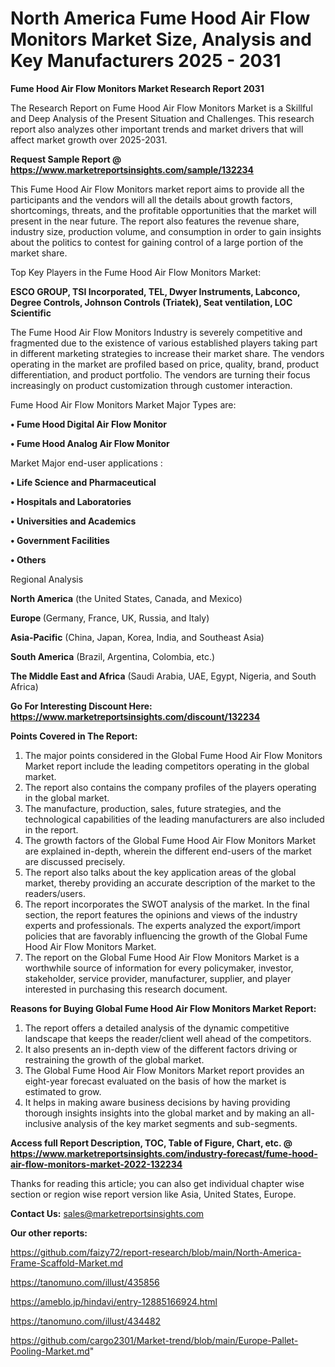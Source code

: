 # North America Fume Hood Air Flow Monitors Market Size, Analysis and Key Manufacturers 2025 - 2031

<strong>Fume Hood Air Flow Monitors Market Research Report 2031</strong>

The Research Report on Fume Hood Air Flow Monitors Market is a Skillful and Deep Analysis of the Present Situation and Challenges. This research report also analyzes other important trends and market drivers that will affect market growth over 2025-2031.

<strong>Request Sample Report @ <a href=https://www.marketreportsinsights.com/sample/132234>https://www.marketreportsinsights.com/sample/132234</a></strong>

This Fume Hood Air Flow Monitors market report aims to provide all the participants and the vendors will all the details about growth factors, shortcomings, threats, and the profitable opportunities that the market will present in the near future. The report also features the revenue share, industry size, production volume, and consumption in order to gain insights about the politics to contest for gaining control of a large portion of the market share.

Top Key Players in the Fume Hood Air Flow Monitors Market:

<strong>ESCO GROUP, TSI Incorporated, TEL, Dwyer Instruments, Labconco, Degree Controls, Johnson Controls (Triatek), Seat ventilation, LOC Scientific</strong>

The Fume Hood Air Flow Monitors Industry is severely competitive and fragmented due to the existence of various established players taking part in different marketing strategies to increase their market share. The vendors operating in the market are profiled based on price, quality, brand, product differentiation, and product portfolio. The vendors are turning their focus increasingly on product customization through customer interaction.

Fume Hood Air Flow Monitors Market Major Types are:

<strong>• Fume Hood Digital Air Flow Monitor

• Fume Hood Analog Air Flow Monitor</strong>

Market Major end-user applications :

<strong>• Life Science and Pharmaceutical

• Hospitals and Laboratories

• Universities and Academics

• Government Facilities

• Others</strong>

Regional Analysis

</u><strong><b>North America</b></strong> (the United States, Canada, and Mexico)

<strong><b>Europe </b></strong>(Germany, France, UK, Russia, and Italy)

<strong><b>Asia-Pacific</b></strong> (China, Japan, Korea, India, and Southeast Asia)

<strong><b>South America</b></strong> (Brazil, Argentina, Colombia, etc.)

<strong><b>The Middle East and Africa</b></strong> (Saudi Arabia, UAE, Egypt, Nigeria, and South Africa)

<strong>Go For Interesting Discount Here: <a href=https://www.marketreportsinsights.com/discount/132234>https://www.marketreportsinsights.com/discount/132234</a></strong>

<strong>Points Covered in The Report:</strong>
<ol>
  <li>The major points considered in the Global Fume Hood Air Flow Monitors Market report include the leading competitors operating in the global market.</li>
  <li>The report also contains the company profiles of the players operating in the global market.</li>
  <li>The manufacture, production, sales, future strategies, and the technological capabilities of the leading manufacturers are also included in the report.</li>
  <li>The growth factors of the Global Fume Hood Air Flow Monitors Market are explained in-depth, wherein the different end-users of the market are discussed precisely.</li>
  <li>The report also talks about the key application areas of the global market, thereby providing an accurate description of the market to the readers/users.</li>
  <li>The report incorporates the SWOT analysis of the market. In the final section, the report features the opinions and views of the industry experts and professionals. The experts analyzed the export/import policies that are favorably influencing the growth of the Global Fume Hood Air Flow Monitors Market.</li>
  <li>The report on the Global Fume Hood Air Flow Monitors Market is a worthwhile source of information for every policymaker, investor, stakeholder, service provider, manufacturer, supplier, and player interested in purchasing this research document.</li>
</ol>
<strong>Reasons for Buying Global Fume Hood Air Flow Monitors Market Report:</strong>

<ol>
  <li>The report offers a detailed analysis of the dynamic competitive landscape that keeps the reader/client well ahead of the competitors.</li>
  <li>It also presents an in-depth view of the different factors driving or restraining the growth of the global market.</li>
  <li>The Global Fume Hood Air Flow Monitors Market report provides an eight-year forecast evaluated on the basis of how the market is estimated to grow.</li>
  <li>It helps in making aware business decisions by having providing thorough insights insights into the global market and by making an all-inclusive analysis of the key market segments and sub-segments.</li>
</ol>
<strong>Access full Report Description, TOC, Table of Figure, Chart, etc. @ <a href=https://www.marketreportsinsights.com/industry-forecast/fume-hood-air-flow-monitors-market-2022-132234>https://www.marketreportsinsights.com/industry-forecast/fume-hood-air-flow-monitors-market-2022-132234</a></strong>


Thanks for reading this article; you can also get individual chapter wise section or region wise report version like Asia, United States, Europe.

<strong>Contact Us:</strong>
sales@marketreportsinsights.com

<strong>Our other reports:</strong>

<a href=https://github.com/faizy72/report-research/blob/main/North-America-Frame-Scaffold-Market.md>https://github.com/faizy72/report-research/blob/main/North-America-Frame-Scaffold-Market.md</a>

<a href=https://tanomuno.com/illust/435856>https://tanomuno.com/illust/435856</a>

<a href=https://ameblo.jp/hindavi/entry-12885166924.html>https://ameblo.jp/hindavi/entry-12885166924.html</a>

<a href=https://tanomuno.com/illust/434482>https://tanomuno.com/illust/434482</a>

<a href=https://github.com/cargo2301/Market-trend/blob/main/Europe-Pallet-Pooling-Market.md>https://github.com/cargo2301/Market-trend/blob/main/Europe-Pallet-Pooling-Market.md</a>"
